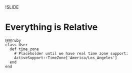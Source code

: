 !SLIDE

# Everything is Relative

    @@@ruby
    class User
      def time_zone
        # Placeholder until we have real time zone support:
        ActiveSupport::TimeZone['America/Los_Angeles']
      end
    end


